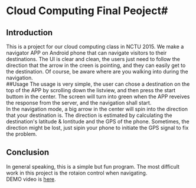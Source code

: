 # Cloud Computing Final Peoject#  
## Introduction
This is a project for our cloud computing class in NCTU 2015. We make a navigator APP on Android phone that can navigate visitors to their destinations. The UI is clear and clean, the users just need to follow the direction that the arrow in the creen is pointing, and they can easily get to the destination. Of course, be aware where are you walking into during the navigation.  
##Usage
The usage is very simple, the user can chose a destination on the top of the APP by scrolling down the listview, and then press the start buttom in the center. The screen will turn into green when the APP reveives the response from the server, and the navigation shall start.  
In the navigation mode, a big arrow in the center will spin into the direction that your destination is. The direction is estimated by calculating the destination's latitude & lontitude and the GPS of the phone. Sometimes, the direction might be lost, just sipin your phone to initiate the GPS signal to fix the problem.  
## Conclusion
In general speaking, this is a simple but fun program. The most difficult work in this project is the rotaion control when navigating.  
DEMO video is [here](https://youtu.be/skGwCsbEcHU).
